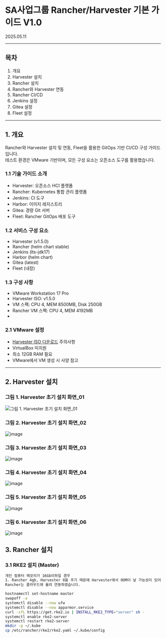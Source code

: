 # SA사업그룹 Rancher/Harvester 기본 가이드 V1.0  
2025.05.11

---

## 목차
1. 개요
2. Harvester 설치
3. Rancher 설치
4. Rancher와 Harvester 연동
5. Rancher CI/CD
6. Jenkins 설정
7. Gitea 설정
8. Fleet 설정

---

## 1. 개요

Rancher와 Harvester 설치 및 연동, Fleet을 활용한 GitOps 기반 CI/CD 구성 가이드입니다.  
테스트 환경은 VMware 기반이며, 모든 구성 요소는 오픈소스 도구를 활용했습니다.

### 1.1 기술 가이드 소개
- Harvester: 오픈소스 HCI 플랫폼
- Rancher: Kubernetes 통합 관리 플랫폼
- Jenkins: CI 도구
- Harbor: 이미지 레지스트리
- Gitea: 경량 Git 서버
- Fleet: Rancher GitOps 배포 도구

### 1.2 서비스 구성 요소
- Harvester (v1.5.0)
- Rancher (helm chart stable)
- Jenkins (lts-jdk17)
- Harbor (helm chart)
- Gitea (latest)
- Fleet (내장)

### 1.3 구성 사항
- VMware Workstation 17 Pro  
- Harvester ISO: v1.5.0  
- VM 스펙: CPU 4, MEM 8500MB, Disk 250GB  
- Rancher VM 스펙: CPU 4, MEM 4192MB
- 
### 2.1 VMware 설정
- [Harvester ISO 다운로드](https://releases.rancher.com/harvester/v1.5.0/harvester-v1.5.0-amd64.iso)
주의사항
- VirtualBox 미지원
- 최소 12GB RAM 필요
- VMware에서 VM 생성 시 사양 참고

---

## 2. Harvester 설치

### 그림 1. Harvester 초기 설치 화면_01

![그림 1. Harvester 초기 설치 화면_01](https://github.com/user-attachments/assets/e76bac57-447c-4743-bc4c-df42548cb314)

### 그림 2. Harvester 초기 설치 화면_02

![image](https://github.com/user-attachments/assets/ebed868e-e7e1-411c-938f-49a6af3ba5d2)

### 그림 3. Harvester 초기 설치 화면_03
![image](https://github.com/user-attachments/assets/41d437f8-eba8-4ebe-adb0-180e0d24b4c1)

### 그림 4. Harvester 초기 설치 화면_04
![image](https://github.com/user-attachments/assets/41d437f8-eba8-4ebe-adb0-180e0d24b4c1)

### 그림 5. Harvester 초기 설치 화면_05
![image](https://github.com/user-attachments/assets/3d972742-310b-487a-90d4-e737889b8b09)

### 그림 6. Harvester 초기 설치 화면_06
![image](https://github.com/user-attachments/assets/a29347af-9f2f-4194-8a35-f98acdec7965)


## 3. Rancher 설치

### 3.1 RKE2 설치 (Master)
```bash
개인 컴퓨터 메모리가 16Gb이하일 경우 
1. Rancher 4gb, Harvester 8을 주기 때문에 Harvester에서 OOM이 날 가능성이 있어 저는 Harvester는 VM,
Rancher는 클라우드에 올려 연동하였습니다.
```

```bash
hostnamectl set-hostname master
swapoff -a
systemctl disable --now ufw
systemctl disable --now apparmor.service
curl -sfL https://get.rke2.io | INSTALL_RKE2_TYPE="server" sh -
systemctl enable rke2-server
systemctl restart rke2-server
mkdir -p ~/.kube
cp /etc/rancher/rke2/rke2.yaml ~/.kube/config
```
